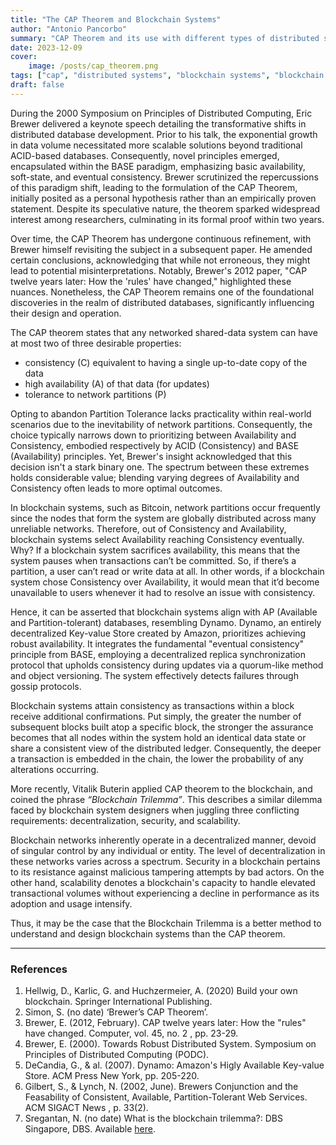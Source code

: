```yaml
---
title: "The CAP Theorem and Blockchain Systems"
author: "Antonio Pancorbo"
summary: "CAP Theorem and its use with different types of distributed systems such as blockchain systems"
date: 2023-12-09
cover:
    image: /posts/cap_theorem.png
tags: ["cap", "distributed systems", "blockchain systems", "blockchain trilemma", "system design"]
draft: false
---
```


During the 2000 Symposium on Principles of Distributed Computing, Eric Brewer
delivered a keynote speech detailing the transformative shifts in distributed
database development. Prior to his talk, the exponential growth in data volume
necessitated more scalable solutions beyond traditional ACID-based databases.
Consequently, novel principles emerged, encapsulated within the BASE paradigm,
emphasizing basic availability, soft-state, and eventual consistency. Brewer
scrutinized the repercussions of this paradigm shift, leading to the formulation
of the CAP Theorem, initially posited as a personal hypothesis rather than an
empirically proven statement. Despite its speculative nature, the theorem sparked
widespread interest among researchers, culminating in its formal proof within two
years.

Over time, the CAP Theorem has undergone continuous refinement, with Brewer himself
revisiting the subject in a subsequent paper. He amended certain conclusions,
acknowledging that while not erroneous, they might lead to potential misinterpretations.
Notably, Brewer's 2012 paper, "CAP twelve years later: How the 'rules' have changed,"
highlighted these nuances. Nonetheless, the CAP Theorem remains one of the foundational
discoveries in the realm of distributed databases, significantly influencing their
design and operation.

The CAP theorem states that any networked shared-data system can have at most two
of three desirable properties:

* consistency (C) equivalent to having a single up-to-date copy of the data
* high availability (A) of that data (for updates)
* tolerance to network partitions (P)

Opting to abandon Partition Tolerance lacks practicality within real-world scenarios
due to the inevitability of network partitions. Consequently, the choice typically
narrows down to prioritizing between Availability and Consistency, embodied respectively
by ACID (Consistency) and BASE (Availability) principles. Yet, Brewer's insight
acknowledged that this decision isn't a stark binary one. The spectrum between
these extremes holds considerable value; blending varying degrees of Availability
and Consistency often leads to more optimal outcomes.

In blockchain systems, such as Bitcoin, network partitions occur frequently since
the nodes that form the system are globally distributed across many unreliable
networks. Therefore, out of Consistency and Availability, blockchain systems
select Availability reaching Consistency eventually. Why? If a blockchain system
sacrifices availability, this means that the system pauses when transactions can’t
be committed. So, if there’s a partition, a user can’t read or write data at all.
In other words, if a blockchain system chose Consistency over Availability, it
would mean that it’d become unavailable to users whenever it had to resolve an
issue with consistency.

Hence, it can be asserted that blockchain systems align with AP (Available and
Partition-tolerant) databases, resembling Dynamo. Dynamo, an entirely decentralized
Key-value Store created by Amazon, prioritizes achieving robust availability. It
integrates the fundamental "eventual consistency" principle from BASE, employing
a decentralized replica synchronization protocol that upholds consistency during
updates via a quorum-like method and object versioning. The system effectively
detects failures through gossip protocols.

Blockchain systems attain consistency as transactions within a block receive
additional confirmations. Put simply, the greater the number of subsequent blocks
built atop a specific block, the stronger the assurance becomes that all nodes
within the system hold an identical data state or share a consistent view of the
distributed ledger. Consequently, the deeper a transaction is embedded in the chain,
the lower the probability of any alterations occurring.

More recently, Vitalik Buterin applied CAP theorem to the blockchain, and coined
the phrase *“Blockchain Trilemma”*. This describes a similar dilemma faced by blockchain
system designers when juggling three conflicting requirements: decentralization,
security, and scalability.

Blockchain networks inherently operate in a decentralized manner, devoid of singular
control by any individual or entity. The level of decentralization in these networks
varies across a spectrum. Security in a blockchain pertains to its resistance against
malicious tampering attempts by bad actors. On the other hand, scalability denotes a
blockchain's capacity to handle elevated transactional volumes without experiencing
a decline in performance as its adoption and usage intensify.

Thus, it may be the case that the Blockchain Trilemma is a better method to understand
and design blockchain systems than the CAP theorem. 

---

### References
1. Hellwig, D., Karlic, G. and Huchzermeier, A. (2020) Build your own blockchain.
Springer International Publishing. 
2. Simon, S. (no date) ‘Brewer’s CAP Theorem’. 
3. Brewer, E. (2012, February). CAP twelve years later: How the "rules" have
changed. Computer, vol. 45, no. 2 , pp. 23-29.
4. Brewer, E. (2000). Towards Robust Distributed System. Symposium on Principles
of Distributed Computing (PODC).
5. DeCandia, G., & al. (2007). Dynamo: Amazon's Higly Available Key-value Store.
ACM Press New York, pp. 205-220.
6. Gilbert, S., & Lynch, N. (2002, June). Brewers Conjunction and the Feasability
of Consistent, Available, Partition-Tolerant Web Services. ACM SIGACT News , p. 33(2).
7. Sregantan, N. (no date) What is the blockchain trilemma?: DBS Singapore, DBS.
Available [here](https://www.dbs.com.sg/personal/articles/nav/investing/what-is-the-blockchain-trilemma#:~:text=The%20Blockchain%20Trilemma%20refers%20to,Security%2C%20scalability%2C%20and%20decentralisation).


